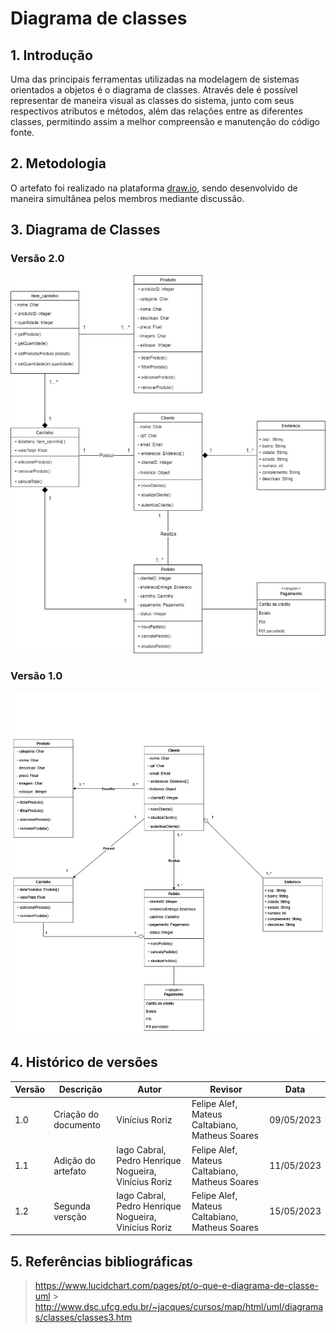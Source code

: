 # Diagrama de classes

## 1. Introdução

Uma das principais ferramentas utilizadas na modelagem de sistemas orientados a objetos é o diagrama de classes. Através dele é possível representar de maneira visual as classes do sistema, junto com seus respectivos atributos e métodos, além das relações entre as diferentes classes, permitindo assim a melhor compreensão e manutenção do código fonte.

## 2. Metodologia

O artefato foi realizado na plataforma [draw.io](https://www.drawio.com/), sendo desenvolvido de maneira simultânea pelos membros mediante discussão.

## 3. Diagrama de Classes
### Versão 2.0

![](https://github.com/UnBArqDsw2023-1/2023.1_G4_ProjetoRiHappy/blob/main/docs/Modelagem/images/classesV2.jpg?raw=true)

### Versão 1.0 
![](./images/classes.jpg)

## 4. Histórico de versões

| Versão | Descrição            | Autor                                                | Revisor                                        | Data       |
| ------ | -------------------- | ---------------------------------------------------- | ---------------------------------------------- | ---------- |
| 1.0    | Criação do documento | Vinícius Roriz                                       | Felipe Alef, Mateus Caltabiano, Matheus Soares | 09/05/2023 |
| 1.1    | Adição do artefato   | Iago Cabral, Pedro Henrique Nogueira, Vinícius Roriz | Felipe Alef, Mateus Caltabiano, Matheus Soares | 11/05/2023 |
| 1.2    | Segunda versção   | Iago Cabral, Pedro Henrique Nogueira, Vinícius Roriz | Felipe Alef, Mateus Caltabiano, Matheus Soares | 15/05/2023 |

## 5. Referências bibliográficas

> https://www.lucidchart.com/pages/pt/o-que-e-diagrama-de-classe-uml > http://www.dsc.ufcg.edu.br/~jacques/cursos/map/html/uml/diagramas/classes/classes3.htm
